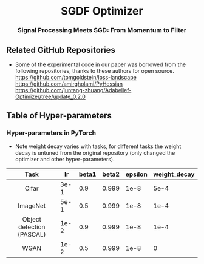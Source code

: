 <h1 align="center">SGDF Optimizer</h1>
<h3 align="center">Signal Processing Meets SGD: From Momentum to Filter</h3>

## Related GitHub Repositories
* Some of the experimental code in our paper was borrowed from the following repositories, thanks to these authors for open source.
<br> https://github.com/tomgoldstein/loss-landscape
<br> https://github.com/amirgholami/PyHessian
<br> https://github.com/juntang-zhuang/Adabelief-Optimizer/tree/update_0.2.0


## Table of Hyper-parameters 
### Hyper-parameters in PyTorch
* Note weight decay varies with tasks, for different tasks the weight decay is untuned from the original repository (only changed the optimizer and other hyper-parameters).

|   Task   |  lr | beta1 | beta2 | epsilon | weight_decay | 
|:--------:|-----|-------|-------|---------|--------------|
| Cifar    | 3e-1 | 0.9   | 0.999 | 1e-8    | 5e-4        | 
| ImageNet | 5e-1 |0.5   | 0.999 | 1e-8    | 1e-4         | 
| Object detection (PASCAL) | 1e-2 | 0.9   | 0.999 | 1e-8 | 1e-4         | 
| WGAN | 1e-2 |0.5| 0.999 | 1e-8   | 0            | 

